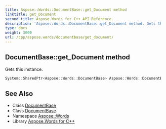 ```yaml
---
title: Aspose::Words::DocumentBase::get_Document method
linktitle: get_Document
second_title: Aspose.Words for C++ API Reference
description: 'Aspose::Words::DocumentBase::get_Document method. Gets this instance in C++.'
type: docs
weight: 3000
url: /cpp/aspose.words/documentbase/get_document/
---
```

## DocumentBase::get_Document method


Gets this instance.

```cpp
System::SharedPtr<Aspose::Words::DocumentBase> Aspose::Words::DocumentBase::get_Document() const override
```

## See Also

* Class [DocumentBase](../)
* Class [DocumentBase](../)
* Namespace [Aspose::Words](../../)
* Library [Aspose.Words for C++](../../../)
